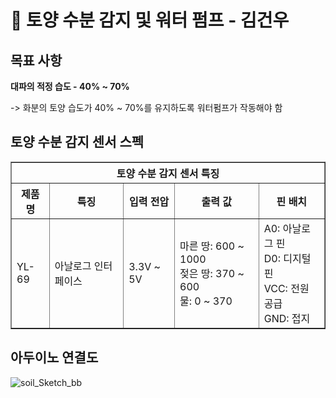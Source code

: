 # 🚿 토양 수분 감지 및 워터 펌프 - 김건우

## 목표 사항
**대파의 적정 습도 - 40% ~ 70%**

-> 화분의 토양 습도가 40% ~ 70%를 유지하도록 워터펌프가 작동해야 함

## 토양 수분 감지 센서 스펙
<table border="1">
  <tr>
   <th colspan=5>
     토양 수분 감지 센서 특징
   </th>
  </tr>
  <tr>
    <th>제품명</th>
    <th>특징</th>
    <th>입력 전압</th>
    <th>출력 값</th>
    <th>핀 배치</th>
  </tr>
  <tr>
    <td rowspan="3">YL-69</td>
    <td>아날로그 인터페이스</td>
    <td>3.3V ~ 5V</td>
    <td>마른 땅: 600 ~ 1000<br>젖은 땅: 370 ~ 600<br>물: 0 ~ 370</td>
    <td>A0: 아날로그 핀<br>D0: 디지털 핀<br>VCC: 전원 공급<br>GND: 접지</td>
  </tr>
</table>

## 아두이노 연결도
![soil_Sketch_bb](https://github.com/smart-daepa/arduino/assets/120733105/cdb0a18c-e46f-484d-a7f9-ec569b64aea4)



